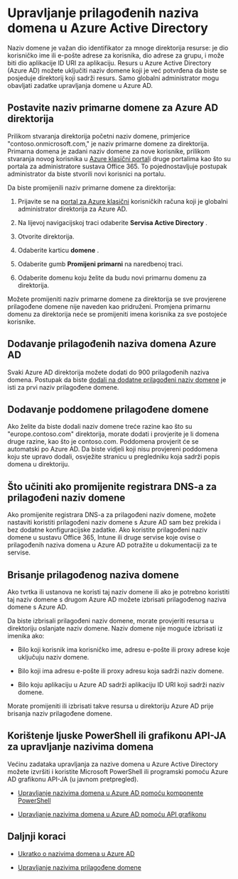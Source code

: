 <properties
    pageTitle="Upravljanje prilagođenih naziva domena u Azure Active Directory | Microsoft Azure"
    description="Upravljanje koncepata i how-tos za upravljanje prilagođene domene u Azure Active Directory"
    services="active-directory"
    documentationCenter=""
    authors="jeffsta"
    manager="femila"
    editor=""/>

<tags
    ms.service="active-directory"
    ms.workload="identity"
    ms.tgt_pltfrm="na"
    ms.devlang="na"
    ms.topic="article"
    ms.date="10/04/2016"
    ms.author="curtand;jeffsta"/>

# <a name="managing-custom-domain-names-in-your-azure-active-directory"></a>Upravljanje prilagođenih naziva domena u Azure Active Directory

Naziv domene je važan dio identifikator za mnoge direktorija resurse: je dio korisničko ime ili e-pošte adrese za korisnika, dio adrese za grupu, i može biti dio aplikacije ID URI za aplikaciju. Resurs u Azure Active Directory (Azure AD) možete uključiti naziv domene koji je već potvrđena da biste se posjeduje direktorij koji sadrži resurs. Samo globalni administrator mogu obavljati zadatke upravljanja domene u Azure AD.

## <a name="set-the-primary-domain-name-for-your-azure-ad-directory"></a>Postavite naziv primarne domene za Azure AD direktorija

Prilikom stvaranja direktorija početni naziv domene, primjerice "contoso.onmicrosoft.com," je naziv primarne domene za direktorija. Primarna domena je zadani naziv domene za nove korisnike, prilikom stvaranja novog korisnika u [Azure klasični portal](https://manage.windowsazure.com/)i druge portalima kao što su portala za administratore sustava Office 365. To pojednostavljuje postupak administrator da biste stvorili novi korisnici na portalu.

Da biste promijenili naziv primarne domene za direktorija:

1.  Prijavite se na [portal za Azure klasični](https://manage.windowsazure.com/) korisničkih računa koji je globalni administrator direktorija za Azure AD.

2.  Na lijevoj navigacijskoj traci odaberite **Servisa Active Directory** .

3.  Otvorite direktorija.

4.  Odaberite karticu **domene** .

5.  Odaberite gumb **Promijeni primarni** na naredbenoj traci.

6.  Odaberite domenu koju želite da budu novi primarnu domenu za direktorija.

Možete promijeniti naziv primarne domene za direktorija se sve provjerene prilagođene domene nije naveden kao pridruženi. Promjena primarnu domenu za direktorija neće se promijeniti imena korisnika za sve postojeće korisnike.

## <a name="add-custom-domain-names-to-your-azure-ad"></a>Dodavanje prilagođenih naziva domena Azure AD

Svaki Azure AD direktorija možete dodati do 900 prilagođenih naziva domena. Postupak da biste [dodali na dodatne prilagođeni naziv domene](active-directory-add-domain.md) je isti za prvi naziv prilagođene domene.

## <a name="add-subdomains-of-a-custom-domain"></a>Dodavanje poddomene prilagođene domene

Ako želite da biste dodali naziv domene treće razine kao što su "europe.contoso.com" direktorija, morate dodati i provjerite je li domena druge razine, kao što je contoso.com. Poddomena provjerit će se automatski po Azure AD. Da biste vidjeli koji nisu provjereni poddomena koju ste upravo dodali, osvježite stranicu u pregledniku koja sadrži popis domena u direktoriju.

## <a name="what-to-do-if-you-change-the-dns-registrar-for-your-custom-domain-name"></a>Što učiniti ako promijenite registrara DNS-a za prilagođeni naziv domene

Ako promijenite registrara DNS-a za prilagođeni naziv domene, možete nastaviti koristiti prilagođeni naziv domene s Azure AD sam bez prekida i bez dodatne konfiguracijske zadatke. Ako koristite prilagođeni naziv domene u sustavu Office 365, Intune ili druge servise koje ovise o prilagođenih naziva domena u Azure AD potražite u dokumentaciji za te servise.

## <a name="delete-a-custom-domain-name"></a>Brisanje prilagođenog naziva domene

Ako tvrtka ili ustanova ne koristi taj naziv domene ili ako je potrebno koristiti taj naziv domene s drugom Azure AD možete izbrisati prilagođenog naziva domene s Azure AD.

Da biste izbrisali prilagođeni naziv domene, morate provjeriti resursa u direktoriju oslanjate naziv domene. Naziv domene nije moguće izbrisati iz imenika ako:

-   Bilo koji korisnik ima korisničko ime, adresu e-pošte ili proxy adrese koje uključuju naziv domene.

-   Bilo koji ima adresu e-pošte ili proxy adresu koja sadrži naziv domene.

-   Bilo koju aplikaciju u Azure AD sadrži aplikaciju ID URI koji sadrži naziv domene.

Morate promijeniti ili izbrisati takve resursa u direktoriju Azure AD prije brisanja naziv prilagođene domene.

## <a name="use-powershell-or-graph-api-to-manage-domain-names"></a>Korištenje ljuske PowerShell ili grafikonu API-JA za upravljanje nazivima domena

Većinu zadataka upravljanja za nazive domena u Azure Active Directory možete izvršiti i koristite Microsoft PowerShell ili programski pomoću Azure AD grafikonu API-JA (u javnom pretpregled).

-   [Upravljanje nazivima domena u Azure AD pomoću komponente PowerShell](https://msdn.microsoft.com/library/azure/e1ef403f-3347-4409-8f46-d72dafa116e0#BKMK_ManageDomains)

-   [Upravljanje nazivima domena u Azure AD pomoću API grafikonu](https://msdn.microsoft.com/Library/Azure/Ad/Graph/api/domains-operations)

## <a name="next-steps"></a>Daljnji koraci

-   [Ukratko o nazivima domena u Azure AD](active-directory-add-domain-concepts.md)

-   [Upravljanje nazivima prilagođene domene](active-directory-add-manage-domain-names.md)
